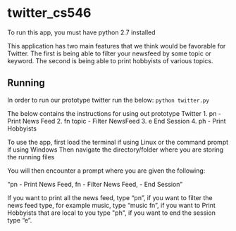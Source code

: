 # twitter_cs546
To run this app, you must have python 2.7 installed

This application has two main features that we think would be favorable for Twitter.
The first is being able to filter your newsfeed by some topic or keyword. The second is
being able to print hobbyists of various topics.

## Running
In order to run our prototype twitter run the below:
`python twitter.py`

The below contains the instructions for using out prototype Twitter
    1. pn - Print News Feed
    2. fn topic - Filter NewsFeed
    3. e End Session
    4. ph - Print Hobbyists
    
To use the app, first load the terminal if using Linux or the command prompt if using Windows
Then navigate the directory/folder where you are storing the running files

You will then encounter a prompt where you are given the following: 

“pn - Print News Feed, fn - Filter News Feed, - End Session”

If you want to print all the news feed, type “pn”, if you want to filter the news feed type, for example music, type “music fn”, if you want to Print Hobbyists that are local to you type "ph", if you want to end the session type “e”.


